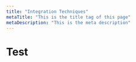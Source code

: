 ```yaml
---
title: "Integration Techniques"
metaTitle: "This is the title tag of this page"
metaDescription: "This is the meta description"
---
```


# Test